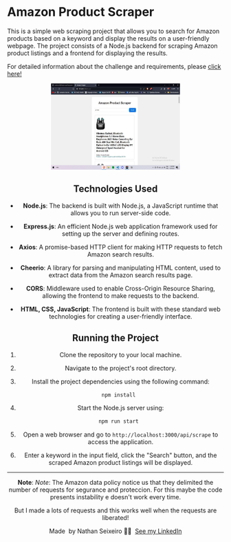 # Amazon Product Scraper

This is a simple web scraping project that allows you to search for Amazon products based on a keyword and display the results on a user-friendly webpage. The project consists of a Node.js backend for scraping Amazon product listings and a frontend for displaying the results.

For detailed information about the challenge and requirements, please [click here!](challenge.md)

<div align="center">
  <img src="./front/assests/amazon-scraper-print.jpeg" alt="print-screen" width="300" height="200">
<div>


## Technologies Used

- **Node.js**: The backend is built with Node.js, a JavaScript runtime that allows you to run server-side code.

- **Express.js**: An efficient Node.js web application framework used for setting up the server and defining routes.

- **Axios**: A promise-based HTTP client for making HTTP requests to fetch Amazon search results.

- **Cheerio**: A library for parsing and manipulating HTML content, used to extract data from the Amazon search results page.

- **CORS**: Middleware used to enable Cross-Origin Resource Sharing, allowing the frontend to make requests to the backend.

- **HTML, CSS, JavaScript**: The frontend is built with these standard web technologies for creating a user-friendly interface.

## Running the Project

1. Clone the repository to your local machine.

2. Navigate to the project's root directory.

3. Install the project dependencies using the following command:

``` bash
  npm install
```

4. Start the Node.js server using:

``` bash
  npm run start
```

5. Open a web browser and go to `http://localhost:3000/api/scrape` to access the application.

6. Enter a keyword in the input field, click the "Search" button, and the scraped Amazon product listings will be displayed.

---

**Note**: *Note*: The Amazon data policy notice us that they delimited the number of requests for segurance 
and proteccion. For this maybe the code presents instability e doesn't work every time.

But I made a lots of requests and this works well when the requests are liberated!

Made &nbsp;by Nathan Seixeiro 👨‍💻 &nbsp;[See my LinkedIn](https://www.linkedin.com/in/nathan-seixeiro/) 
